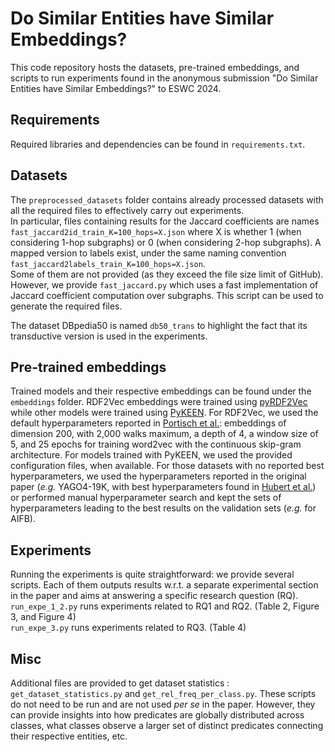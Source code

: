 # Do Similar Entities have Similar Embeddings?

This code repository hosts the datasets, pre-trained embeddings, and scripts to run experiments found in the anonymous submission "Do Similar Entities have Similar Embeddings?" to ESWC 2024.

## Requirements
Required libraries and dependencies can be found in ``requirements.txt``.

## Datasets
The ``preprocessed_datasets`` folder contains already processed datasets with all the required files to effectively carry out experiments.  
In particular, files containing results for the Jaccard coefficients are names ``fast_jaccard2id_train_K=100_hops=X.json`` where X is whether 1 (when considering 1-hop subgraphs) or 0 (when considering 2-hop subgraphs). A mapped version to labels exist, under the same naming convention ``fast_jaccard2labels_train_K=100_hops=X.json``.  
Some of them are not provided (as they exceed the file size limit of GitHub). However, we provide ``fast_jaccard.py`` which uses a fast implementation of Jaccard coefficient computation over subgraphs. This script can be used to generate the required files.

The dataset DBpedia50 is named ``db50_trans`` to highlight the fact that its transductive version is used in the experiments.

## Pre-trained embeddings
Trained models and their respective embeddings can be found under the ``embeddings`` folder. RDF2Vec embeddings were trained using [pyRDF2Vec](https://github.com/IBCNServices/pyRDF2Vec) while other models were trained using [PyKEEN](https://github.com/pykeen/pykeen). For RDF2Vec, we used the default hyperparameters reported in [Portisch et al.](https://www.semantic-web-journal.net/system/files/swj2726.pdf): embeddings of dimension 200, with 2,000 walks maximum, a depth of 4, a window size of 5, and 25 epochs for training word2vec with the continuous skip-gram architecture. For models trained with PyKEEN, we used the provided configuration files, when available. For those datasets with no reported best hyperparameters, we used the hyperparameters reported in the original paper (*e.g.* YAGO4-19K, with best hyperparameters found in [Hubert et al.](https://www.semantic-web-journal.net/system/files/swj3508.pdf)) or performed manual hyperparameter search and kept the sets of hyperparameters leading to the best results on the validation sets (*e.g.* for AIFB).

## Experiments
Running the experiments is quite straightforward: we provide several scripts. Each of them outputs results w.r.t. a separate experimental section in the paper and aims at answering a specific research question (RQ).   
``run_expe_1_2.py`` runs experiments related to RQ1 and RQ2. (Table 2, Figure 3, and Figure 4)  
``run_expe_3.py`` runs experiments related to RQ3. (Table 4)  

## Misc
Additional files are provided to get dataset statistics : ``get_dataset_statistics.py`` and ``get_rel_freq_per_class.py``. These scripts do not need to be run and are not used *per se* in the paper. However, they can provide insights into how predicates are globally distributed across classes, what classes observe a larger set of distinct predicates connecting their respective entities, etc.
